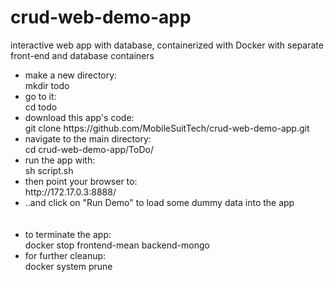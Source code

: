 # crud-web-demo-app
interactive web app with database, containerized with Docker with separate front-end and database containers



<ul>
<li>make a new directory:  </li>
mkdir todo  
<li>go to it:  </li>
cd todo  
<li>download this app's code:  </li>
git clone https://github.com/MobileSuitTech/crud-web-demo-app.git  
<li>navigate to the main directory:  </li>
cd crud-web-demo-app/ToDo/
<li>run the app with:  </li>
sh script.sh  
<li>then point your browser to:  </li>
http://172.17.0.3:8888/  
<li>..and click on "Run Demo" to load some dummy data into the app  </li>
<br /><br />
<li>to terminate the app:  </li>
docker stop frontend-mean backend-mongo  
<li>for further cleanup:  </li>
docker system prune  
</ul>
<br /><br /><br />



